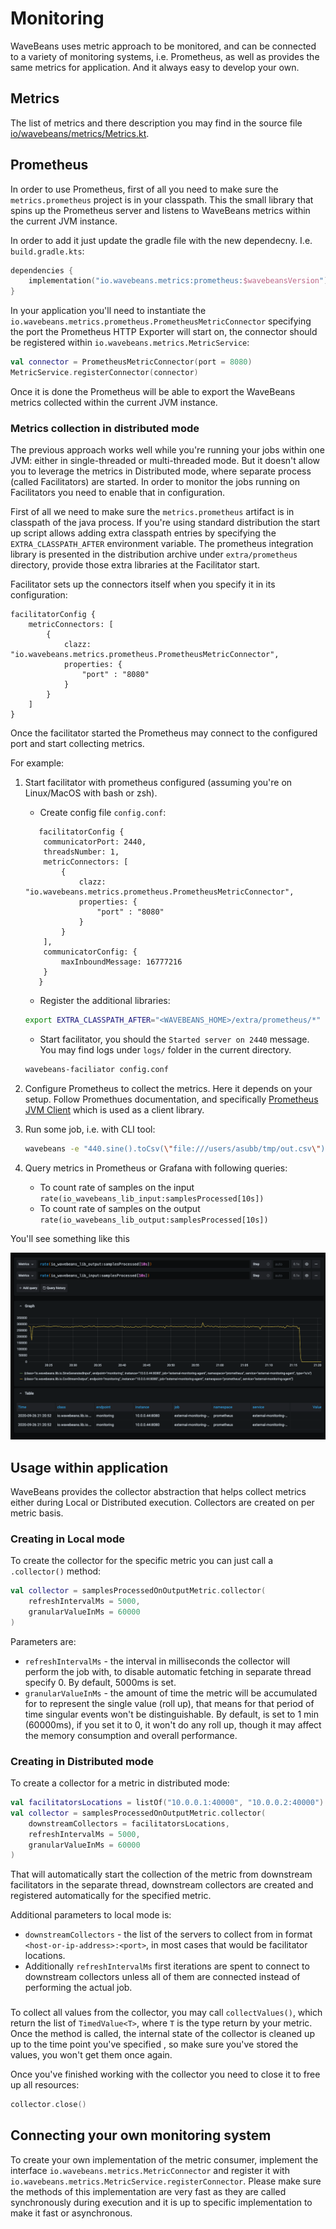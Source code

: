 # Monitoring

WaveBeans uses metric approach to be monitored, and can be connected to a variety of monitoring systems, i.e. Prometheus, as well as provides the same metrics for application. And it always easy to develop your own.

## Metrics

The list of metrics and there description you may find in the source file [io/wavebeans/metrics/Metrics.kt](https://github.com/WaveBeans/wavebeans/blob/master/metrics/core/src/main/kotlin/io/wavebeans/metrics/Metrics.kt).

## Prometheus

In order to use Prometheus, first of all you need to make sure the `metrics.prometheus` project is in your classpath. This the small library that spins up the Prometheus server and listens to WaveBeans metrics within the current JVM instance.

In order to add it just update the gradle file with the new dependecny. I.e. `build.gradle.kts`:

```kotlin
dependencies {
    implementation("io.wavebeans.metrics:prometheus:$wavebeansVersion")
}
```

In your application you'll need to instantiate the `io.wavebeans.metrics.prometheus.PrometheusMetricConnector` specifying the port the Prometheus HTTP Exporter will start on, the connector should be registered within `io.wavebeans.metrics.MetricService`:

```kotlin
val connector = PrometheusMetricConnector(port = 8080)
MetricService.registerConnector(connector)
```

Once it is done the Prometheus will be able to export the WaveBeans metrics collected within the current JVM instance.

### Metrics collection in distributed mode

The previous approach works well while you're running your jobs within one JVM: either in single-threaded or multi-threaded mode. But it doesn't allow you to leverage the metrics in Distributed mode, where separate process (called Facilitators) are started. In order to monitor the jobs running on Facilitators you need to enable that in configuration.

First of all we need to make sure the `metrics.prometheus` artifact is in classpath of the java process. If you're using standard distribution the start up script allows adding extra classpath entries by specifying the `EXTRA_CLASSPATH_AFTER` environment variable. The prometheus integration library is presented in the distribution archive under `extra/prometheus` directory, provide those extra libraries at the Facilitator start.

Facilitator sets up the connectors itself when you specify it in its configuration:

```hocon
facilitatorConfig {
    metricConnectors: [
        {
            clazz: "io.wavebeans.metrics.prometheus.PrometheusMetricConnector",
            properties: {
                "port" : "8080"
            }
        }
    ]
}
```

Once the facilitator started the Prometheus may connect to the configured port and start collecting metrics.

For example:

1. Start facilitator with prometheus configured (assuming you're on Linux/MacOS with bash or zsh). 
   
    * Create config file `config.conf`:
    
    ```hocon
       facilitatorConfig {
        communicatorPort: 2440,
        threadsNumber: 1,
        metricConnectors: [
            {
                clazz: "io.wavebeans.metrics.prometheus.PrometheusMetricConnector",
                properties: {
                    "port" : "8080"
                }
            }
        ],
        communicatorConfig: {
            maxInboundMessage: 16777216
        }
       }
    ```
   
   * Register the additional libraries:
   
   ```bash
   export EXTRA_CLASSPATH_AFTER="<WAVEBEANS_HOME>/extra/prometheus/*"
   ```
   
   * Start facilitator, you should the `Started server on 2440` message. You may find logs under `logs/` folder in the current directory.
   
   ```bash
   wavebeans-faciliator config.conf
   ```
2. Configure Prometheus to collect the metrics. Here it depends on your setup. Follow Promethues documentation, and specifically [Prometheus JVM Client](https://github.com/prometheus/client_java) which is used as a client library.
3. Run some job, i.e. with CLI tool:
    ```bash
    wavebeans -e "440.sine().toCsv(\"file:///users/asubb/tmp/out.csv\").out()" --time --verbose -l 127.0.0.1:2440 -m distributed -p 1 -t 1
    ```
4. Query metrics in Prometheus or Grafana with following queries:

    * To count rate of samples on the input `rate(io_wavebeans_lib_input:samplesProcessed[10s])`
    * To count rate of samples on the output `rate(io_wavebeans_lib_output:samplesProcessed[10s])`

You'll see something like this

![Grafana Example](assets/grafana-example1.png)

## Usage within application

WaveBeans provides the collector abstraction that helps collect metrics either during Local or Distributed execution. Collectors are created on per metric basis.

### Creating in Local mode

To create the collector for the specific metric you can just call a `.collector()` method:

```kotlin
val collector = samplesProcessedOnOutputMetric.collector(
    refreshIntervalMs = 5000, 
    granularValueInMs = 60000
)
```

Parameters are:
* `refreshIntervalMs` - the interval in milliseconds the collector will perform the job with, to disable automatic fetching in separate thread specify 0. By default, 5000ms is set.
* `granularValueInMs` - the amount of time the metric will be accumulated for to represent the single value (roll up), that means for that period of time singular events won't be distinguishable. By default, is set to 1 min (60000ms), if you set it to 0, it won't do any roll up, though it may affect the memory consumption and overall performance.

### Creating in Distributed mode

To create a collector for a metric in distributed mode:

```kotlin
val facilitatorsLocations = listOf("10.0.0.1:40000", "10.0.0.2:40000")
val collector = samplesProcessedOnOutputMetric.collector(
    downstreamCollectors = facilitatorsLocations, 
    refreshIntervalMs = 5000, 
    granularValueInMs = 60000
)
```

That will automatically start the collection of the metric from downstream facilitators in the separate thread, downstream collectors are created and registered automatically for the specified metric.

Additional parameters to local mode is:
* `downstreamCollectors` - the list of the servers to collect from in format `<host-or-ip-address>:<port>`, in most cases that would be facilitator locations.
* Additionally `refreshIntervalMs` first iterations are spent to connect to downstream collectors unless all of them are connected instead of performing the actual job.

### 

To collect all values from the collector, you may call `collectValues()`, which return the list of `TimedValue<T>`, where `T` is the type return by your metric. Once the method is called, the internal state of the collector is cleaned up up to the time point you've specified , so make sure you've stored the values, you won't get them once again.

Once you've finished working with the collector you need to close it to free up all resources:

```kotlin
collector.close()
``` 

## Connecting your own monitoring system

To create your own implementation of the metric consumer, implement the interface `io.wavebeans.metrics.MetricConnector` and register it with `io.wavebeans.metrics.MetricService.registerConnector`. Please make sure the methods of this implementation are very fast as they are called synchronously during execution and it is up to specific implementation to make it fast or asynchronous. 
